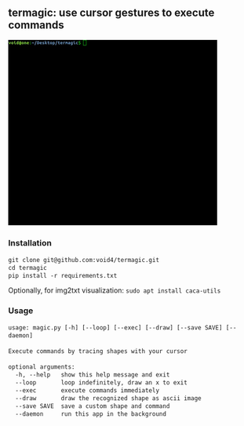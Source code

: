 ## termagic: use cursor gestures to execute commands

![Showcase GIF](showcase.gif)

### Installation

```
git clone git@github.com:void4/termagic.git
cd termagic
pip install -r requirements.txt
```

Optionally, for img2txt visualization: `sudo apt install caca-utils`

### Usage

```
usage: magic.py [-h] [--loop] [--exec] [--draw] [--save SAVE] [--daemon]

Execute commands by tracing shapes with your cursor

optional arguments:
  -h, --help   show this help message and exit
  --loop       loop indefinitely, draw an x to exit
  --exec       execute commands immediately
  --draw       draw the recognized shape as ascii image
  --save SAVE  save a custom shape and command
  --daemon     run this app in the background
```
